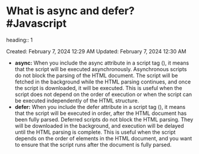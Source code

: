 # What is async and defer? #Javascript 
heading:: 1

Created: February 7, 2024 12:29 AM
Updated: February 7, 2024 12:30 AM
- **async:** When you include the async attribute in a script tag (), it means that the script will be executed asynchronously. Asynchronous scripts do not block the parsing of the HTML document. The script will be fetched in the background while the HTML parsing continues, and once the script is downloaded, it will be executed. This is useful when the script does not depend on the order of execution or when the script can be executed independently of the HTML structure.
- **defer:** When you include the defer attribute in a script tag (), it means that the script will be executed in order, after the HTML document has been fully parsed. Deferred scripts do not block the HTML parsing. They will be downloaded in the background, and execution will be delayed until the HTML parsing is complete. This is useful when the script depends on the order of elements in the HTML document, and you want to ensure that the script runs after the document is fully parsed.